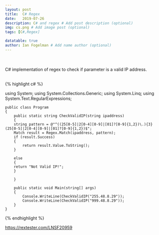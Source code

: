 ```yaml
---
layout: post
title:  C# Regex
date:   2019-07-26
description: C# and regex # Add post description (optional)
img: cs.png # Add image post (optional)
tags: [C#,Regex]

datatable: true
author: Ian Fogelman # Add name author (optional)
---
```


<br>
<br>
C# implementation of regex to check if parameter is a valid IP address.
<br>
<br>

{% highlight c# %}

using System;
using System.Collections.Generic;
using System.Linq;
using System.Text.RegularExpressions;


    public class Program
    {
        public static string CheckValidIP(string ipaddress)
        {
        string pattern = @"^((25[0-5]|2[0-4][0-9]|[01]?[0-9]{1,2})\.){3}(25[0-5]|2[0-4][0-9]|[01]?[0-9]{1,2})$";
        Match result = Regex.Match(ipaddress, pattern);
        if (result.Success) 
        {
            return result.Value.ToString();
        }
            
        else
        {
        return "Not Valid IP!";
        }
            
        }
        
        public static void Main(string[] args)
        { 
            Console.WriteLine(CheckValidIP("255.48.8.29"));
            Console.WriteLine(CheckValidIP("999.48.8.29"));
        }
    }
{% endhighlight %}   

https://rextester.com/LNSF20959
